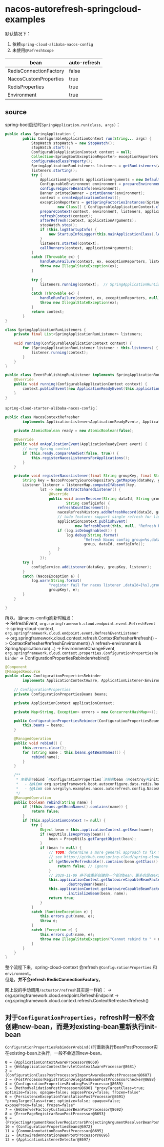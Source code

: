 # nacos-autorefresh-springcloud-examples

默认情况下：
1) 依赖`spring-cloud-alibaba-nacos-config`  
2) 未使用`@RefreshScope`  

| bean      | auto-refresh   |
| --------   | -----  |
| RedisConnectionFactory| false |
| NacosCustomProperties| true |
| RedisProperties | true |
| Environment | true |

## source
spring-boot启动时`SpringApplication.run(class, args)`：  

```java
public class SpringApplication {
    	public ConfigurableApplicationContext run(String... args) {
    		StopWatch stopWatch = new StopWatch();
    		stopWatch.start();
    		ConfigurableApplicationContext context = null;
    		Collection<SpringBootExceptionReporter> exceptionReporters = new ArrayList<>();
    		configureHeadlessProperty();
    		SpringApplicationRunListeners listeners = getRunListeners(args);
    		listeners.starting();
    		try {
    			ApplicationArguments applicationArguments = new DefaultApplicationArguments(args);
    			ConfigurableEnvironment environment = prepareEnvironment(listeners, applicationArguments);
    			configureIgnoreBeanInfo(environment);
    			Banner printedBanner = printBanner(environment);
    			context = createApplicationContext();
    			exceptionReporters = getSpringFactoriesInstances(SpringBootExceptionReporter.class,
    					new Class[] { ConfigurableApplicationContext.class }, context);
    			prepareContext(context, environment, listeners, applicationArguments, printedBanner);
    			refreshContext(context);
    			afterRefresh(context, applicationArguments);
    			stopWatch.stop();
    			if (this.logStartupInfo) {
    				new StartupInfoLogger(this.mainApplicationClass).logStarted(getApplicationLog(), stopWatch);
    			}
    			listeners.started(context);
    			callRunners(context, applicationArguments);
    		}
    		catch (Throwable ex) {
    			handleRunFailure(context, ex, exceptionReporters, listeners);
    			throw new IllegalStateException(ex);
    		}
    
    		try {
    			listeners.running(context);  // SpringApplicationRunListeners.class
    		}
            catch (Throwable ex) {
                handleRunFailure(context, ex, exceptionReporters, null);
                throw new IllegalStateException(ex);
            }
    		return context;
    	}
}
```

```java
class SpringApplicationRunListeners {
    private final List<SpringApplicationRunListener> listeners;
    
	void running(ConfigurableApplicationContext context) {
		for (SpringApplicationRunListener listener : this.listeners) {
			listener.running(context);
		}
	}
}
```

```java
public class EventPublishingRunListener implements SpringApplicationRunListener, Ordered {
    @Override
    public void running(ConfigurableApplicationContext context) {
        context.publishEvent(new ApplicationReadyEvent(this.application, this.args, context));
    }
}
```

`spring-cloud-starter-alibaba-nacos-config`：  
```java
public class NacosContextRefresher
		implements ApplicationListener<ApplicationReadyEvent>, ApplicationContextAware {
    
	private AtomicBoolean ready = new AtomicBoolean(false);

    @Override
    public void onApplicationEvent(ApplicationReadyEvent event) {
        // many Spring context
        if (this.ready.compareAndSet(false, true)) {
            this.registerNacosListenersForApplications();
        }
    }

	private void registerNacosListener(final String groupKey, final String dataKey) {
		String key = NacosPropertySourceRepository.getMapKey(dataKey, groupKey);
		Listener listener = listenerMap.computeIfAbsent(key,
				lst -> new AbstractSharedListener() {
					@Override
					public void innerReceive(String dataId, String group,
							String configInfo) {
						refreshCountIncrement();
						nacosRefreshHistory.addRefreshRecord(dataId, group, configInfo);
						// todo feature: support single refresh for listening
						applicationContext.publishEvent(
								new RefreshEvent(this, null, "Refresh Nacos config"));
						if (log.isDebugEnabled()) {
							log.debug(String.format(
									"Refresh Nacos config group=%s,dataId=%s,configInfo=%s",
									group, dataId, configInfo));
						}
					}
				});
		try {
			configService.addListener(dataKey, groupKey, listener);
		}
		catch (NacosException e) {
			log.warn(String.format(
					"register fail for nacos listener ,dataId=[%s],group=[%s]", dataKey,
					groupKey), e);
		}
	}

}
```

所以，当nacos-config刷新时触发：  
-> RefreshEvent, `org.springframework.cloud.endpoint.event.RefreshEvent`  
-> spring-cloud-context, `org.springframework.cloud.endpoint.event.RefreshEventListener`  
-> org.springframework.cloud.context.refresh.ContextRefresher#refresh()
-> ContextRefresher#refreshEnvironment()  // refresh-environment & SpringApplication.run(...)
-> EnvironmentChangeEvent, `org.springframework.cloud.context.properties.ConfigurationPropertiesRebinder`
-> ConfigurationPropertiesRebinder#rebind()

```java
@Component
@ManagedResource
public class ConfigurationPropertiesRebinder
		implements ApplicationContextAware, ApplicationListener<EnvironmentChangeEvent> {
	
    // ConfigurationProperties
	private ConfigurationPropertiesBeans beans;

	private ApplicationContext applicationContext;

	private Map<String, Exception> errors = new ConcurrentHashMap<>();

	public ConfigurationPropertiesRebinder(ConfigurationPropertiesBeans beans) {
		this.beans = beans;
	}

	@ManagedOperation
	public void rebind() {
		this.errors.clear();
		for (String name : this.beans.getBeanNames()) {
			rebind(name);
		}
	}

    /**
     * 主要是rebind `@ConfigurationProperties`注解的bean（先destroy再initialize），例如：
     *   - {@link org.springframework.boot.autoconfigure.data.redis.RedisProperties}
     *   - {@link com.vergilyn.examples.nacos.autorefresh.config.NacosCustomProperties}
     */
    @ManagedOperation
	public boolean rebind(String name) {
		if (!this.beans.getBeanNames().contains(name)) {
			return false;
		}
		if (this.applicationContext != null) {
			try {
				Object bean = this.applicationContext.getBean(name);
				if (AopUtils.isAopProxy(bean)) {
					bean = ProxyUtils.getTargetObject(bean);
				}
				if (bean != null) {
					// TODO: determine a more general approach to fix this.
					// see https://github.com/spring-cloud/spring-cloud-commons/issues/571
					if (getNeverRefreshable().contains(bean.getClass().getName())) {
						return false; // ignore
					}
                    // 2020-11-09 并不会重新创建的一个新的bean，更多的是在exist-bean上重新赋值。（具体看initializeBean）
					this.applicationContext.getAutowireCapableBeanFactory()
							.destroyBean(bean);
					this.applicationContext.getAutowireCapableBeanFactory()
							.initializeBean(bean, name);
					return true;
				}
			}
			catch (RuntimeException e) {
				this.errors.put(name, e);
				throw e;
			}
			catch (Exception e) {
				this.errors.put(name, e);
				throw new IllegalStateException("Cannot rebind to " + name, e);
			}
		}
    }
}
```

整个流程下来，spring-cloud-context 会refresh `@ConfigurationProperties` 和 `environment`。  
但是，**并不会refresh RedisConnectionFactory**。

网上说的手动调用`/actuator/refresh`其实是一样的：
-> org.springframework.cloud.endpoint.RefreshEndpoint
-> org.springframework.cloud.context.refresh.ContextRefresher#refresh()

## 对于`ConfigurationProperties`，refresh时一般不会创建new-bean，而是对existing-bean重新执行init-bean
`ConfigurationPropertiesRebinder#rebind()`时重新执行BeanPostProcessor实在existing-bean上执行，一般不会返回new-bean。
```text
0 = {ApplicationContextAwareProcessor@8660} 
1 = {WebApplicationContextServletContextAwareProcessor@8681} 
2 = {ConfigurationClassPostProcessor$ImportAwareBeanPostProcessor@8687} 
3 = {PostProcessorRegistrationDelegate$BeanPostProcessorChecker@8688} 
4 = {ConfigurationPropertiesBindingPostProcessor@8689} 
5 = {MethodValidationPostProcessor@8690} "proxyTargetClass=true; optimize=false; opaque=false; exposeProxy=false; frozen=false"
6 = {PersistenceExceptionTranslationPostProcessor@8691} "proxyTargetClass=true; optimize=false; opaque=false; exposeProxy=false; frozen=false"
7 = {WebServerFactoryCustomizerBeanPostProcessor@8692} 
8 = {ErrorPageRegistrarBeanPostProcessor@8693} 
9 = {ProjectingArgumentResolverRegistrar$ProjectingArgumentResolverBeanPostProcessor@8694} 
10 = {ConfigurationPropertiesBeans@6972} 
11 = {CommonAnnotationBeanPostProcessor@8695} 
12 = {AutowiredAnnotationBeanPostProcessor@8696} 
13 = {ApplicationListenerDetector@8697} 
```